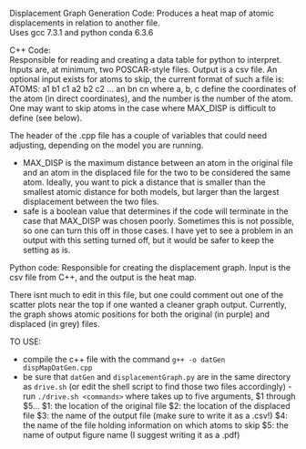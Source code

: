 Displacement Graph Generation Code:
Produces a heat map of atomic displacements in relation to another file.  
Uses gcc 7.3.1 and python conda 6.3.6

C++ Code:  
Responsible for reading and creating a data table for python to interpret.  Inputs are, at minimum, two POSCAR-style files.  Output is a csv file.  An optional input exists for atoms to skip, the current format of such a file is:
	ATOMS:
	a1 b1 c1
	a2 b2 c2
	...
	an bn cn
where a, b, c define the coordinates of the atom (in direct coordinates), and the number is the number of the atom.  One may want to skip atoms in the case where MAX_DISP is difficult to define (see below).

The header of the .cpp file has a couple of variables that could need adjusting, depending on the model you are running.  
- MAX_DISP is the maximum distance between an atom in the original file and an atom in the displaced file for the two to be considered the same atom.  Ideally, you want to pick a distance that is smaller than the smallest atomic distance for both models, but larger than the largest displacement between the two files.
- safe is a boolean value that determines if the code will terminate in the case that MAX_DISP was chosen poorly.  Sometimes this is not possible, so one can turn this off in those cases.  I have yet to see a problem in an output with this setting turned off, but it would be safer to keep the setting as is.  


Python code: 
Responsible for creating the displacement graph.  Input is the csv file from C++, and the output is the heat map.  

There isnt much to edit in this file, but one could comment out one of the scatter plots near the top if one wanted a cleaner graph output.  Currently, the graph shows atomic positions for both the original (in purple) and displaced (in grey) files.   


TO USE:
- compile the c++ file with the command `g++ -o datGen dispMapDatGen.cpp`
- be sure that `datGen` and `displacementGraph.py` are in the same directory as `drive.sh` (or edit the shell script to find those two files accordingly)
-run `./drive.sh <commands>`
	where <commands> takes up to five arguments, $1 through $5...
	$1: the location of the original file
	$2: the location of the displaced file
	$3: the name of the output file (make sure to write it as a .csv!)
	$4: the name of the file holding information on which atoms to skip
	$5: the name of output figure name (I suggest writing it as a .pdf)
